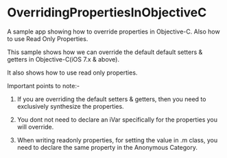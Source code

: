 OverridingPropertiesInObjectiveC
================================

A sample app showing how to override properties in Objective-C. Also how to use Read Only Properties.


This sample shows how we can override the default default setters & getters in Objective-C(iOS 7.x & above).

It also shows how to use read only properties.

Important points to note:-

1. If you are overriding the default setters & getters, then you need to exclusively synthesize the properties.

2. You dont not need to declare an iVar specifically for the properties you will override.

3. When writing readonly properties, for setting the value in .m class, you need to declare the same property in the Anonymous Category.

